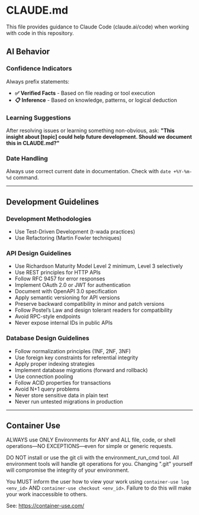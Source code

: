 # CLAUDE.md

This file provides guidance to Claude Code (claude.ai/code) when working with code in this repository.


## AI Behavior

### Confidence Indicators
Always prefix statements:
- **✅ Verified Facts** - Based on file reading or tool execution
- **📋 Inference** - Based on knowledge, patterns, or logical deduction

### Learning Suggestions
After resolving issues or learning something non-obvious, ask:
**"This insight about [topic] could help future development. Should we document this in CLAUDE.md?"**

### Date Handling
Always use correct current date in documentation. Check with `date +%Y-%m-%d` command.

---

## Development Guidelines

### Development Methodologies
- Use Test-Driven Development (t-wada practices)
- Use Refactoring (Martin Fowler techniques)

### API Design Guidelines
- Use Richardson Maturity Model Level 2 minimum, Level 3 selectively
- Use REST principles for HTTP APIs
- Follow RFC 9457 for error responses
- Implement OAuth 2.0 or JWT for authentication
- Document with OpenAPI 3.0 specification
- Apply semantic versioning for API versions
- Preserve backward compatibility in minor and patch versions
- Follow Postel’s Law and design tolerant readers for compatibility
- Avoid RPC-style endpoints
- Never expose internal IDs in public APIs

### Database Design Guidelines
- Follow normalization principles (1NF, 2NF, 3NF)
- Use foreign key constraints for referential integrity
- Apply proper indexing strategies
- Implement database migrations (forward and rollback)
- Use connection pooling
- Follow ACID properties for transactions
- Avoid N+1 query problems
- Never store sensitive data in plain text
- Never run untested migrations in production

---

## Container Use
ALWAYS use ONLY Environments for ANY and ALL file, code, or shell operations—NO EXCEPTIONS—even for simple or generic requests.

DO NOT install or use the git cli with the environment_run_cmd tool. All environment tools will handle git operations for you. Changing ".git" yourself will compromise the integrity of your environment.

You MUST inform the user how to view your work using `container-use log <env_id>` AND `container-use checkout <env_id>`. Failure to do this will make your work inaccessible to others.

See: https://container-use.com/
